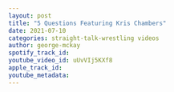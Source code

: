 ```yaml
---
layout: post
title: "5 Questions Featuring Kris Chambers"
date: 2021-07-10
categories: straight-talk-wrestling videos
author: george-mckay
spotify_track_id: 
youtube_video_id: uUvVIj5KXf8
apple_track_id: 
youtube_metadata: 
---
```


